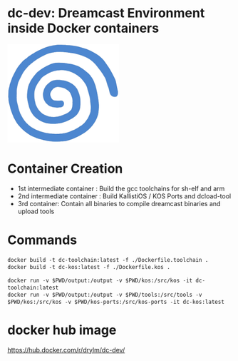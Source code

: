 # dc-dev: Dreamcast Environment inside Docker containers

![alt text][dc-logo]

[dc-logo]: https://github.com/Bhaal22/dc-dev/blob/master/resources/Dreamcast.png "Dreamcast Logo"

# Container Creation
 * 1st intermediate container : Build the gcc toolchains for sh-elf and arm
 * 2nd intermediate container : Build KallistiOS / KOS Ports and dcload-tool
 * 3rd container: Contain all binaries to compile dreamcast binaries and upload tools
 
# Commands

```
docker build -t dc-toolchain:latest -f ./Dockerfile.toolchain .
docker build -t dc-kos:latest -f ./Dockerfile.kos .
```

```
docker run -v $PWD/output:/output -v $PWD/kos:/src/kos -it dc-toolchain:latest
docker run -v $PWD/output:/output -v $PWD/tools:/src/tools -v $PWD/kos:/src/kos -v $PWD/kos-ports:/src/kos-ports -it dc-kos:latest
```

# docker hub image

 https://hub.docker.com/r/drylm/dc-dev/

